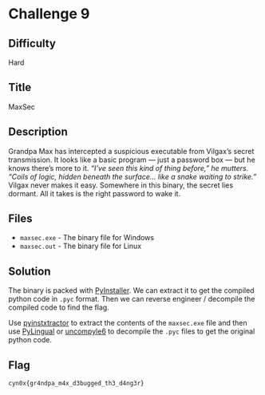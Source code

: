# Challenge 9

## Difficulty

Hard

## Title

MaxSec

## Description

Grandpa Max has intercepted a suspicious executable from Vilgax’s secret transmission. It looks like a basic program — just a password box — but he knows there’s more to it.
_“I’ve seen this kind of thing before,” he mutters. “Coils of logic, hidden beneath the surface… like a snake waiting to strike.”_
Vilgax never makes it easy. Somewhere in this binary, the secret lies dormant. All it takes is the right password to wake it.

## Files

- `maxsec.exe` - The binary file for Windows
- `maxsec.out` - The binary file for Linux

## Solution

The binary is packed with [PyInstaller](https://pyinstaller.org/). We can extract it to get the compiled python code in `.pyc` format. Then we can reverse engineer / decompile the compiled code to find the flag.

Use [pyinstxtractor](https://github.com/extremecoders-re/pyinstxtractor/blob/master/pyinstxtractor.py) to extract the contents of the `maxsec.exe` file and then use [PyLingual](https://pylingual.io/) or [uncompyle6](https://pypi.org/project/uncompyle6/) to decompile the `.pyc` files to get the original python code.

## Flag

```text
cyn0x{gr4ndpa_m4x_d3bugged_th3_d4ng3r}
```
